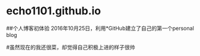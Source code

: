 # echo1101.github.io


##个人博客初体验
2016年10月25日，利用*GitHub建立了自己的第一个personal blog

#虽然现在的我还很菜，却觉得自己积极上进的样子很帅
